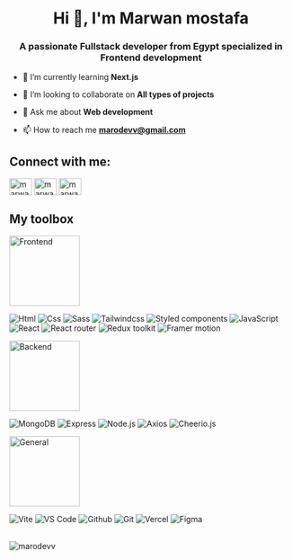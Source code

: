 <h1 align="center">Hi 👋, I'm Marwan mostafa</h1>
<h3 align="center">A passionate Fullstack developer from Egypt specialized in Frontend development</h3>

- 🌱 I’m currently learning **Next.js**

- 👯 I’m looking to collaborate on **All types of projects**

- 💬 Ask me about **Web development**

- 📫 How to reach me **marodevv@gmail.com**

<h2 align="left">Connect with me:</h3>
<p align="left">    
<a href="https://linkedin.com/in/marwan-mostafa-4ba111210" target="blank"><img align="center" src="https://raw.githubusercontent.com/rahuldkjain/github-profile-readme-generator/master/src/images/icons/Social/linked-in-alt.svg" alt="marwan-mostafa-4ba111210" height="30" width="40" /></a>
<a href="https://fb.com/marwanmostafa24" target="blank"><img align="center" src="https://raw.githubusercontent.com/rahuldkjain/github-profile-readme-generator/master/src/images/icons/Social/facebook.svg" alt="marwanmostafa24" height="30" width="40" /></a>
<a href="https://instagram.com/marwan_mostafa24" target="blank"><img align="center" src="https://raw.githubusercontent.com/rahuldkjain/github-profile-readme-generator/master/src/images/icons/Social/instagram.svg" alt="marwan_mostafa24" height="30" width="40" /></a>

<h2 align="left">My toolbox</h3>
<div>
  <p> 
     <img alt="Frontend" src="https://img.shields.io/badge/-Frontend-eee" width="125">
  </p>
  
  <span>
     <img alt="Html" src="https://img.shields.io/badge/-Html-101010?logo=html5&amp;style=for-the-badge">
  </span>
  
  <span>
     <img alt="Css" src="https://img.shields.io/badge/-Css-101010?logo=css3&amp;style=for-the-badge">
  </span>
  
  <span>
     <img alt="Sass" src="https://img.shields.io/badge/-Sass-101010?logo=sass&amp;style=for-the-badge">
  </span>
  
  <span>
     <img alt="Tailwindcss" src="https://img.shields.io/badge/-Tailwindcss-101010?logo=tailwindcss&amp;style=for-the-badge">
  </span>
  
  <span>
     <img alt="Styled components" src="https://img.shields.io/badge/-Styled components-101010?logo=styled-components&amp;style=for-the-badge">
  </span>

  <span>
     <img alt="JavaScript" src="https://img.shields.io/badge/-Javascript-101010?logo=javascript&amp;style=for-the-badge">
  </span>

  <span>
     <img alt="React" src="https://img.shields.io/badge/-React-101010?logo=react&amp;style=for-the-badge">
  </span>
  
  <span>
     <img alt="React router" src="https://img.shields.io/badge/-React router-101010?logo=react-router&amp;style=for-the-badge">
  </span>
  
  <span>
     <img alt="Redux toolkit" src="https://img.shields.io/badge/-Redux toolkit-101010?logo=redux&amp;style=for-the-badge">
  </span>

  <span >
     <img alt="Framer motion" src="https://img.shields.io/badge/-Framer motion-101010?logo=framer&amp;style=for-the-badge">
  </span>

  <p>
     <img alt="Backend" src="https://img.shields.io/badge/-Backend-eee" width="125">
  </p>
  
  <span> 
     <img alt="MongoDB" src="https://img.shields.io/badge/-MongoDB-101010?logo=mongodb&amp;style=for-the-badge">
  </span>
  
  <span>
     <img alt="Express" src="https://img.shields.io/badge/-Express-101010?logo=express&amp;style=for-the-badge">
  </span>
  
  <span>
     <img alt="Node.js" src="https://img.shields.io/badge/-Nodejs-101010?logo=nodedotjs&amp;style=for-the-badge">
  </span>
  
  <span>
     <img alt="Axios" src="https://img.shields.io/badge/-Axios-101010?logo=axios&amp;style=for-the-badge">
  </span>
  
  <span>
     <img alt="Cheerio.js" src="https://img.shields.io/badge/-Cheerio.js-101010?logo=cheeriodotjs&amp;style=for-the-badge">
  </span>

  <p>
     <img alt="General" src="https://img.shields.io/badge/-General-eee"  width="125">
  </p>


  <span>
     <img alt="Vite" src="https://img.shields.io/badge/-Vite-101010?logo=vite&amp;style=for-the-badge">
  </span>
  
  <span>
     <img alt="VS Code" src="https://img.shields.io/badge/-VS Code-101010?logo=visualstudiocode&amp;style=for-the-badge">
  </span>
  
  <span>
     <img alt="Github" src="https://img.shields.io/badge/-Github-101010?logo=github&amp;style=for-the-badge">
  </span>
  
  <span>
     <img alt="Git" src="https://img.shields.io/badge/-Git-101010?logo=git&amp;style=for-the-badge">
  </span>
  
  <span>
     <img alt="Vercel" src="https://img.shields.io/badge/-Vercel-101010?logo=vercel&amp;style=for-the-badge">
  </span>
  
  <span>
     <img alt="Figma" src="https://img.shields.io/badge/-Figma-101010?logo=figma&amp;style=for-the-badge">
  </span>
  
</div>

<br />

<p><img align="left" src="https://github-readme-stats.vercel.app/api/top-langs?username=marodevv&show_icons=true&locale=en&layout=compact" alt="marodevv" /></p>
